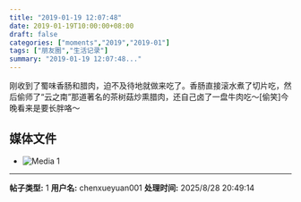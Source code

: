 ```yaml
---
title: "2019-01-19 12:07:48"
date: 2019-01-19T10:00:00+08:00
draft: false
categories: ["moments","2019","2019-01"]
tags: ["朋友圈","生活记录"]
summary: "2019-01-19 12:07:48..."
---
```


刚收到了蜀味香肠和腊肉，迫不及待地就做来吃了。香肠直接滚水煮了切片吃，然后偷师了“云之南”那道著名的茶树菇炒熏腊肉，还自己卤了一盘牛肉吃～[偷笑]今晚看来是要长胖咯～

## 媒体文件

- ![Media 1](/Moments/photos/2019-01-19/201901191207480.jpg)

---

**帖子类型:** 1
**用户名:** chenxueyuan001
**处理时间:** 2025/8/28 20:49:14